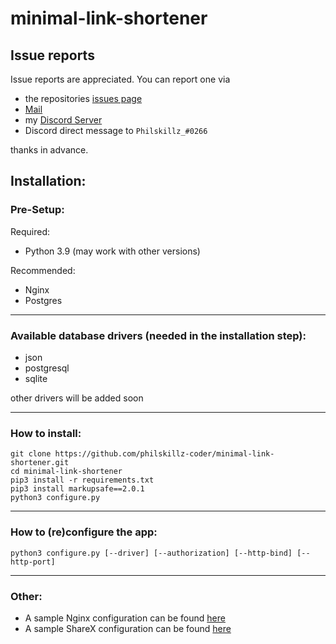 # minimal-link-shortener

## Issue reports
Issue reports are appreciated.
You can report one via
- the repositories [issues page](https://github.com/philskillz-coder/minimal-link-shortener/issues)
- [Mail](mailto:github@theskz.dev?subject=Issue%20report%20for%20minimal-link-shortener&body=Repository%20link%3A%0D%0Ahttps%3A%2F%2Fgithub.com%2Fphilskillz-coder%2Fminimal-link-shortener)
- my [Discord Server](https://discord.gg/QjntPW9fHc)
- Discord direct message to `Philskillz_#0266`

thanks in advance.

## Installation:

### Pre-Setup:
Required:
- Python 3.9 (may work with other versions)

Recommended:
- Nginx
- Postgres

---

### Available database drivers (needed in the installation step):
- json
- postgresql
- sqlite

other drivers will be added soon

---

### How to install:
````
git clone https://github.com/philskillz-coder/minimal-link-shortener.git
cd minimal-link-shortener
pip3 install -r requirements.txt
pip3 install markupsafe==2.0.1
python3 configure.py
````

---

### How to (re)configure the app:
````
python3 configure.py [--driver] [--authorization] [--http-bind] [--http-port]
````

---

### Other:
- A sample Nginx configuration can be found [here](/other/nginx.md)
- A sample ShareX configuration can be found [here](/other/sharex.md)
